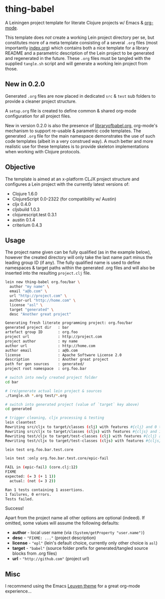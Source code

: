 # thing-babel

A Leiningen project template for literate Clojure projects w/ Emacs &
[org-mode](http://orgmode.org).

This template does *not* create a working Lein project directory per
se, but constitutes more of a meta template consisting of a several
`.org` files (most importantly
[index.org](https://raw.github.com/thi-ng/babel/master/src/leiningen/new/thing_babel/index.org))
which contains both a nice template for a library README and a
parametric description of the Lein project to be generated and
regenerated in the future. These `.org` files must be tangled with the
supplied `tangle.sh` script and will generate a working lein project
from those.

## New in 0.2.0

Generated `.org` files are now placed in dedicated `src` & `test`
sub folders to provide a cleaner project structure.

A `setup.org` file is created to define common & shared org-mode
configuration for all project files.

New in version 0.2.0 is also the presence of
[libraryofbabel.org](https://raw.github.com/thi-ng/babel/master/src/leiningen/new/thing_babel/libraryofbabel.org),
org-mode's mechanism to support re-usable & parametric code templates.
The generated `.org` file for the main namespace demonstrates the use
of such code templates (albeit in a very construed way). A much better
and more realistic use for these templates is to provide skeleton
implementations when working with Clojure protocols.

## Objective

The template is aimed at an x-platform CLJX project structure and
configures a Lein project with the currently latest versions of:

* Clojure 1.6.0
* ClojureScript 0.0-2322 (for compatibility w/ Austin)
* cljx 0.4.0
* cljsbuild 1.0.3
* clojurescript.test 0.3.1
* austin 0.1.4
* criterium 0.4.3

## Usage

The project name given can be fully qualified (as in the example
below), however the created directory will only take the last name part
minus the leading group ID (if any). The fully qualified name is used
to define namespaces & target paths within the generated .org files
and will also be inserted into the resulting `project.clj` file.

```bash
lein new thing-babel org.foo/bar \
  author "my name" \
  email "a@b.com" \
  url "http://project.com" \
  author-url "http://home.com" \
  license "asl" \
  target "generated" \
  desc "Another great project"

Generating fresh literate programming project: org.foo/bar
generated project dir   : bar
artefact group ID       : org.foo
project url             : http://project.com
project author          : my name
author url              : http://home.com
author email            : a@b.com
license                 : Apache Software License 2.0
description             : Another great project
path for gen sources    : generated/
project root namespace  : org.foo.bar

# switch into newly created project folder
cd bar 

# (re)generate actual lein project & sources
./tangle.sh *.org test/*.org

# switch into generated project (value of `target` key above)
cd generated

# trigger cleaning, cljx processing & testing
lein cleantest
Rewriting src/cljx to target/classes (clj) with features #{clj} and 0 transformations.
Rewriting src/cljx to target/classes (cljs) with features #{cljs} and 1 transformations.
Rewriting test/cljx to target/test-classes (clj) with features #{clj} and 0 transformations.
Rewriting test/cljx to target/test-classes (cljs) with features #{cljs} and 1 transformations.

lein test org.foo.bar.test.core

lein test :only org.foo.bar.test.core/epic-fail

FAIL in (epic-fail) (core.clj:12)
FIXME
expected: (= 3 (+ 1 1))
  actual: (not (= 3 2))

Ran 1 tests containing 1 assertions.
1 failures, 0 errors.
Tests failed.
```

Success!

Apart from the project name all other options are optional (indeed).
If omitted, some values will assume the following defaults:

* **author** - local user name (via `(System/getProperty
  "user.name")`)
* **desc** - `"FIXME: ..."` (project description)
* **license** - `"epl"` (lein's default choice, currently only other
  choice is `asl`)
* **target** - `"babel"` (source folder prefix for generated/tangled
  source blocks from .org files)
* **url** - `"http://github.com"` (project url)

## Misc

I recommend using the Emacs
[Leuven theme](https://github.com/fniessen/emacs-leuven-theme) for a
great org-mode experience...
